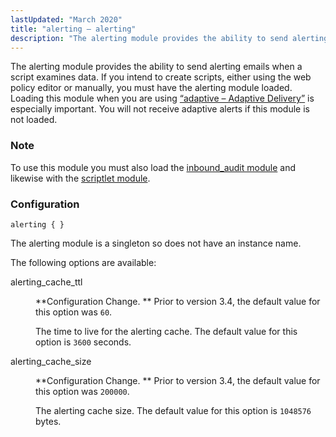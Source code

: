```yaml
---
lastUpdated: "March 2020"
title: "alerting – alerting"
description: "The alerting module provides the ability to send alerting emails when a script examines data If you intend to create scripts either using the web policy editor or manually you must have the alerting module loaded Loading this module when you are using Section 14 2 adaptive Adaptive Delivery is..."
---
```


<a name="idp17566608"></a> 

The alerting module provides the ability to send alerting emails when a script examines data. If you intend to create scripts, either using the web policy editor or manually, you must have the alerting module loaded. Loading this module when you are using [“adaptive – Adaptive Delivery”](/momentum/3/3-reference/3-reference-modules-adaptive) is especially important. You will not receive adaptive alerts if this module is not loaded.

### Note

To use this module you must also load the [inbound_audit module](/momentum/3/3-reference/3-reference-modules-inbound-audit) and likewise with the [scriptlet module](/momentum/3/3-reference/3-reference-modules-scriptlet).

### <a name="modules.alertingconfiguration"></a> Configuration

`alerting { }`

The alerting module is a singleton so does not have an instance name.

The following options are available:

<dl class="variablelist">

<dt>alerting_cache_ttl</dt>

<dd>

**Configuration Change. ** Prior to version 3.4, the default value for this option was `60`.

The time to live for the alerting cache. The default value for this option is `3600` seconds.

</dd>

<dt>alerting_cache_size</dt>

<dd>

**Configuration Change. ** Prior to version 3.4, the default value for this option was `200000`.

The alerting cache size. The default value for this option is `1048576` bytes.

</dd>

</dl>